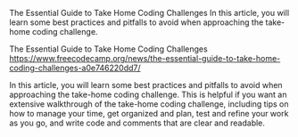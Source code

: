 The Essential Guide to Take Home Coding Challenges
In this article, you will learn some best practices and pitfalls to avoid when approaching the take-home coding challenge.

The Essential Guide to Take Home Coding Challenges
https://www.freecodecamp.org/news/the-essential-guide-to-take-home-coding-challenges-a0e746220dd7/

In this article, you will learn some best practices and pitfalls to avoid when approaching the take-home coding challenge. This is helpful if you want an extensive walkthrough of the take-home coding challenge, including tips on how to manage your time, get organized and plan, test and refine your work as you go, and write code and comments that are clear and readable.
